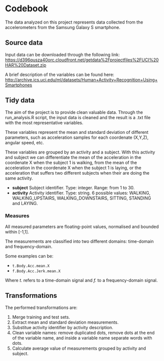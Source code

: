 # Codebook
The data analyzed on this project represents data collected from the accelerometers from the Samsung Galaxy S smartphone.

## Source data
Input data can be downloaded through the following link: https://d396qusza40orc.cloudfront.net/getdata%2Fprojectfiles%2FUCI%20HAR%20Dataset.zip

A brief description of the variables can be found here: http://archive.ics.uci.edu/ml/datasets/Human+Activity+Recognition+Using+Smartphones 

## Tidy data

The aim of the project is to provide clean valuable data. Through the run_analysis.R script, the input data is cleaned and the result is a .txt file with the most representative variables. 

These variables represent the mean and standard deviation of different parameters, such as acceleration samples for each coordenate (X,Y,Z), angular speed, etc.

These variables are grouped by an activity and a subject. With this activity and subject we can differentiate the mean of the acceleration in the coordenate X when the subject 1 is walking, from the mean of the acceleration in the coordenate X when the subject 1 is laying, or the acceleration that suffers two different subjects when their are doing the same activity.

* __subject__
Subject identifier. Type: integer. Range: from 1 to 30.
* __activity__
Activity identifier. Type: string. 6 possible values: WALKING, WALKING_UPSTAIRS, WALKING_DOWNSTAIRS, SITTING, STANDING and LAYING.

### Measures

All measured parameters are floating-point values, normalised and bounded within [-1,1]. 

The measurements are classified into two different domains: time-domain and frequency-domain.

Some examples can be:
- `t.Body.Acc.mean.X`
- `f.Body.Acc.Jerk.mean.X`

Where *t.* refers to a time-domain signal and *f.* to a frequency-domain signal.

## Transformations

The performed transformations are:

1. Merge training and test sets.
2. Extract mean and standard deviation measurements.
3. Substitue activity identifier by activity description.
4. Clean variable names: remove duplicated dots, remove dots at the end of the variable name, and inside a variable name separate words with dots.
5. Calculate average value of measurements grouped by activity and subject.
